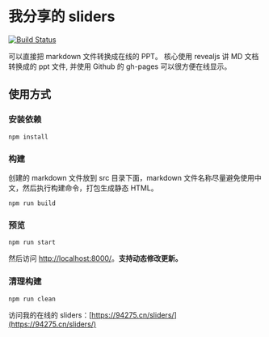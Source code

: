 # 我分享的 sliders

[![Build Status](https://travis-ci.org/jingle1267/sliders.svg?branch=master)](https://travis-ci.org/jingle1267/sliders)

可以直接把 markdown 文件转换成在线的 PPT。 核心使用 revealjs 讲 MD 文档转换成的 ppt 文件, 并使用 Github 的 gh-pages 可以很方便在线显示。

## 使用方式

### 安装依赖

```npm
npm install
```

### 构建

创建的 markdown 文件放到 src 目录下面，markdown 文件名称尽量避免使用中文，然后执行构建命令，打包生成静态 HTML。

```npm
npm run build
```

### 预览

```npm
npm run start
```

然后访问 [http://localhost:8000/](http://localhost:8000/)。**支持动态修改更新。**

### 清理构建

```npm
npm run clean
```

访问我的在线的 sliders：[https://94275.cn/sliders/](https://94275.cn/sliders/)
